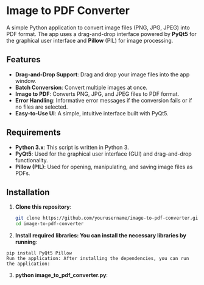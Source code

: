 # Image to PDF Converter

A simple Python application to convert image files (PNG, JPG, JPEG) into PDF format. The app uses a drag-and-drop interface powered by **PyQt5** for the graphical user interface and **Pillow** (PIL) for image processing.

## Features

- **Drag-and-Drop Support**: Drag and drop your image files into the app window.
- **Batch Conversion**: Convert multiple images at once.
- **Image to PDF**: Converts PNG, JPG, and JPEG files to PDF format.
- **Error Handling**: Informative error messages if the conversion fails or if no files are selected.
- **Easy-to-Use UI**: A simple, intuitive interface built with PyQt5.

## Requirements

- **Python 3.x**: This script is written in Python 3.
- **PyQt5**: Used for the graphical user interface (GUI) and drag-and-drop functionality.
- **Pillow (PIL)**: Used for opening, manipulating, and saving image files as PDFs.

## Installation

1. **Clone this repository**:
   ```bash
   git clone https://github.com/yourusername/image-to-pdf-converter.git
   cd image-to-pdf-converter

2. **Install required libraries: You can install the necessary libraries by running**:

``` 
pip install PyQt5 Pillow
Run the application: After installing the dependencies, you can run the application:
```
 
3. **python image_to_pdf_converter.py**:
